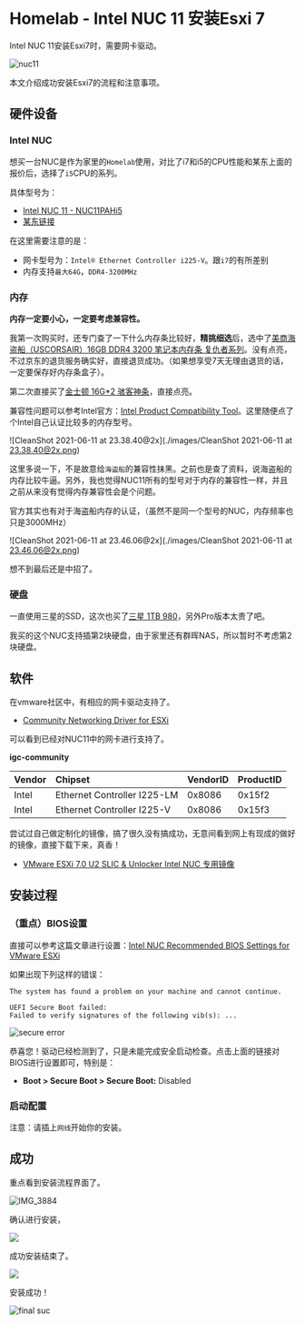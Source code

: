# Homelab - Intel NUC 11 安装Esxi 7

Intel NUC 11安装Esxi7时，需要网卡驱动。

![nuc11](./images/0_nuc11_welcome.jpeg)

本文介绍成功安装Esxi7的流程和注意事项。

## 硬件设备

### Intel NUC

想买一台NUC是作为家里的`Homelab`使用，对比了i7和i5的CPU性能和某东上面的报价后，选择了`i5`CPU的系列。

具体型号为：
  - [Intel NUC 11 - NUC11PAHi5](https://ark.intel.com/content/www/us/en/ark/products/205040/intel-nuc-11-performance-kit-nuc11pahi5.html)
  - [某东链接](https://item.m.jd.com/product/10026860758541.html?&utm_source=iosapp&utm_medium=appshare&utm_campaign=t_335139774&utm_term=CopyURL&ad_od=share&utm_user=plusmember&gx=RnFixzELb2DQztTBJyih-9Vsz4lunZA)

在这里需要注意的是：
  - 网卡型号为：`Intel® Ethernet Controller i225-V`。跟`i7`的有所差别
  - 内存支持`最大64G`，`DDR4-3200MHz`

### 内存

**内存一定要小心，一定要考虑兼容性。**

我第一次购买时，还专门查了一下什么内存条比较好，**精挑细选**后，选中了[美商海盗船（USCORSAIR）16GB DDR4 3200 笔记本内存条 复仇者系列](https://item.m.jd.com/product/100021394426.html?&utm_source=iosapp&utm_medium=appshare&utm_campaign=t_335139774&utm_term=CopyURL&ad_od=share&utm_user=plusmember&gx=RnFixzELb2DQztTBJyih-9Vsz4lunZA)。没有点亮，不过京东的退货服务确实好，直接退货成功。（如果想享受7天无理由退货的话，一定要保存好内存条盒子）。

第二次直接买了[金士顿 16G*2 骇客神条](https://item.m.jd.com/product/100008221041.html?&utm_source=iosapp&utm_medium=appshare&utm_campaign=t_335139774&utm_term=CopyURL&ad_od=share&utm_user=plusmember&gx=RnFixzELb2DQztTBJyih-9Vsz4lunZA)，直接点亮。

兼容性问题可以参考Intel官方：[Intel Product Compatibility Tool](https://compatibleproducts.intel.com/ProductDetails?activeModule=Intel%C2%AE%20NUC#)。这里随便点了个Intel自己认证比较多的内存型号。

![CleanShot 2021-06-11 at 23.38.40@2x](./images/CleanShot 2021-06-11 at 23.38.40@2x.png)

这里多说一下，不是故意给`海盗船`的兼容性抹黑。之前也是查了资料，说海盗船的内存比较牛逼。另外，我也觉得NUC11所有的型号对于内存的兼容性一样，并且之前从来没有觉得内存兼容性会是个问题。

官方其实也有对于海盗船内存的认证，（虽然不是同一个型号的NUC，内存频率也只是3000MHz）

![CleanShot 2021-06-11 at 23.46.06@2x](./images/CleanShot 2021-06-11 at 23.46.06@2x.png)

想不到最后还是中招了。

### 硬盘

一直使用三星的SSD，这次也买了[三星 1TB 980](https://item.m.jd.com/product/100018768506.html?&utm_source=iosapp&utm_medium=appshare&utm_campaign=t_335139774&utm_term=CopyURL&ad_od=share&utm_user=plusmember&gx=RnFixzELb2DQztTBJyih-9Vsz4lunZA)，另外Pro版本太贵了吧。

我买的这个NUC支持插第2块硬盘，由于家里还有群晖NAS，所以暂时不考虑第2块硬盘。

## 软件

在vmware社区中，有相应的网卡驱动支持了。

- [Community Networking Driver for ESXi](https://flings.vmware.com/community-networking-driver-for-esxi)

可以看到已经对NUC11中的网卡进行支持了。

**igc-community**

| Vendor | Chipset                     | VendorID | ProductID |
| :----- | :-------------------------- | :------- | :-------- |
| Intel  | Ethernet Controller I225-LM | 0x8086   | 0x15f2    |
| Intel  | Ethernet Controller I225-V  | 0x8086   | 0x15f3    |

尝试过自己做定制化的镜像，搞了很久没有搞成功，无意间看到网上有现成的做好的镜像，直接下载下来，真香！

- [VMware ESXi 7.0 U2 SLIC & Unlocker Intel NUC 专用镜像](https://sysin.org/article/vmware-esxi-7-u2-nuc/)



## 安装过程

### （重点）BIOS设置

直接可以参考这篇文章进行设置：[Intel NUC Recommended BIOS Settings for VMware ESXi](https://www.virten.net/2020/03/intel-nuc-recommended-bios-settings-for-vmware-esxi/)

如果出现下列这样的错误：

```
The system has found a problem on your machine and cannot continue.

UEFI Secure Boot failed:
Failed to verify signatures of the following vib(s): ...
```

![secure error](./images/1_nuc11_secure_error.jpeg)

恭喜您！驱动已经检测到了，只是未能完成安全启动检查。点击上面的链接对BIOS进行设置即可，特别是：

- **Boot > Secure Boot > Secure Boot:** Disabled

### 启动配置

注意：请插上`网线`开始你的安装。

## 成功

重点看到安装流程界面了。

![IMG_3884](./images/IMG_3884.jpeg)

确认进行安装，

![](./images/IMG_3887.jpeg)

成功安装结束了。

![](./images/IMG_3889.jpeg)

安装成功！

![final suc](./images/final_succ.png)

